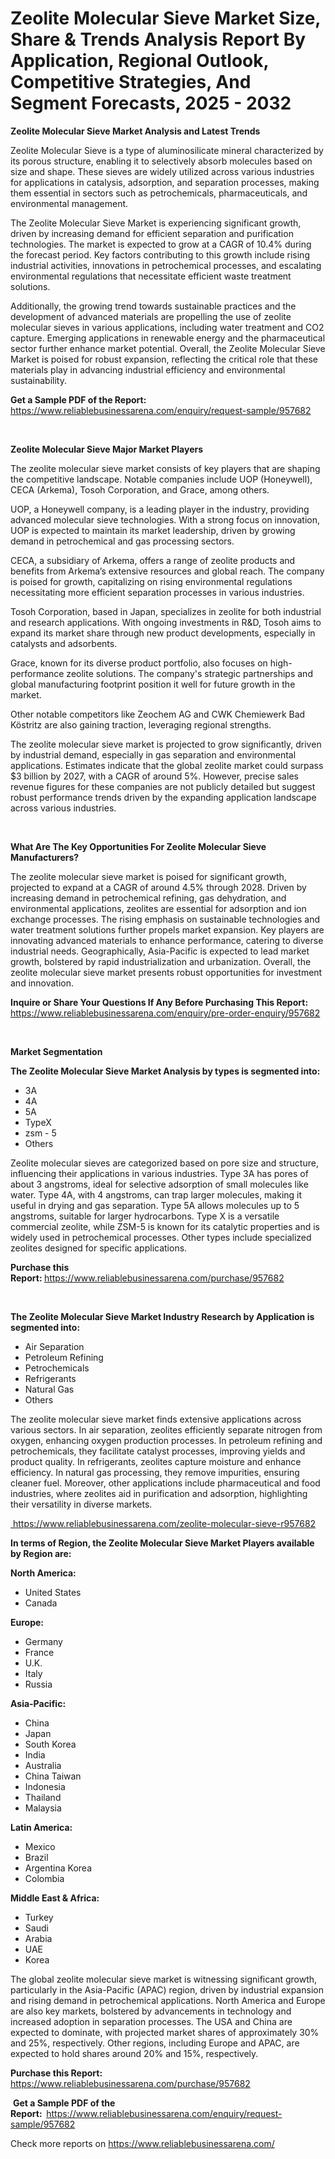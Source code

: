 <p><h1>Zeolite Molecular Sieve Market Size, Share & Trends Analysis Report By Application, Regional Outlook, Competitive Strategies, And Segment Forecasts, 2025 - 2032</h1></p><p><strong>Zeolite Molecular Sieve Market Analysis and Latest Trends</strong></p>
<p><p>Zeolite Molecular Sieve is a type of aluminosilicate mineral characterized by its porous structure, enabling it to selectively absorb molecules based on size and shape. These sieves are widely utilized across various industries for applications in catalysis, adsorption, and separation processes, making them essential in sectors such as petrochemicals, pharmaceuticals, and environmental management.</p><p>The Zeolite Molecular Sieve Market is experiencing significant growth, driven by increasing demand for efficient separation and purification technologies. The market is expected to grow at a CAGR of 10.4% during the forecast period. Key factors contributing to this growth include rising industrial activities, innovations in petrochemical processes, and escalating environmental regulations that necessitate efficient waste treatment solutions.</p><p>Additionally, the growing trend towards sustainable practices and the development of advanced materials are propelling the use of zeolite molecular sieves in various applications, including water treatment and CO2 capture. Emerging applications in renewable energy and the pharmaceutical sector further enhance market potential. Overall, the Zeolite Molecular Sieve Market is poised for robust expansion, reflecting the critical role that these materials play in advancing industrial efficiency and environmental sustainability.</p></p>
<p><strong>Get a Sample PDF of the Report:&nbsp;</strong> <a href="https://www.reliablebusinessarena.com/enquiry/request-sample/957682?utm_campaign=3457&utm_medium=2&utm_source=Github&utm_content=ia&utm_term=31032025&utm_id=zeolite-molecular-sieve">https://www.reliablebusinessarena.com/enquiry/request-sample/957682</a></p>
<p>&nbsp;</p>
<p><strong>Zeolite Molecular Sieve Major Market Players</strong></p>
<p><p>The zeolite molecular sieve market consists of key players that are shaping the competitive landscape. Notable companies include UOP (Honeywell), CECA (Arkema), Tosoh Corporation, and Grace, among others. </p><p>UOP, a Honeywell company, is a leading player in the industry, providing advanced molecular sieve technologies. With a strong focus on innovation, UOP is expected to maintain its market leadership, driven by growing demand in petrochemical and gas processing sectors.</p><p>CECA, a subsidiary of Arkema, offers a range of zeolite products and benefits from Arkema’s extensive resources and global reach. The company is poised for growth, capitalizing on rising environmental regulations necessitating more efficient separation processes in various industries.</p><p>Tosoh Corporation, based in Japan, specializes in zeolite for both industrial and research applications. With ongoing investments in R&D, Tosoh aims to expand its market share through new product developments, especially in catalysts and adsorbents.</p><p>Grace, known for its diverse product portfolio, also focuses on high-performance zeolite solutions. The company's strategic partnerships and global manufacturing footprint position it well for future growth in the market.</p><p>Other notable competitors like Zeochem AG and CWK Chemiewerk Bad Köstritz are also gaining traction, leveraging regional strengths.</p><p>The zeolite molecular sieve market is projected to grow significantly, driven by industrial demand, especially in gas separation and environmental applications. Estimates indicate that the global zeolite market could surpass $3 billion by 2027, with a CAGR of around 5%. However, precise sales revenue figures for these companies are not publicly detailed but suggest robust performance trends driven by the expanding application landscape across various industries.</p></p>
<p>&nbsp;</p>
<p><strong>What Are The Key Opportunities For Zeolite Molecular Sieve Manufacturers?</strong></p>
<p><p>The zeolite molecular sieve market is poised for significant growth, projected to expand at a CAGR of around 4.5% through 2028. Driven by increasing demand in petrochemical refining, gas dehydration, and environmental applications, zeolites are essential for adsorption and ion exchange processes. The rising emphasis on sustainable technologies and water treatment solutions further propels market expansion. Key players are innovating advanced materials to enhance performance, catering to diverse industrial needs. Geographically, Asia-Pacific is expected to lead market growth, bolstered by rapid industrialization and urbanization. Overall, the zeolite molecular sieve market presents robust opportunities for investment and innovation.</p></p>
<p><strong>Inquire or Share Your Questions If Any Before Purchasing This Report:</strong> <a href="https://www.reliablebusinessarena.com/enquiry/pre-order-enquiry/957682?utm_campaign=3457&utm_medium=2&utm_source=Github&utm_content=ia&utm_term=31032025&utm_id=zeolite-molecular-sieve">https://www.reliablebusinessarena.com/enquiry/pre-order-enquiry/957682</a></p>
<p>&nbsp;</p>
<p><strong>Market Segmentation</strong></p>
<p><strong>The Zeolite Molecular Sieve Market Analysis by types is segmented into:</strong></p>
<p><ul><li>3A</li><li>4A</li><li>5A</li><li>TypeX</li><li>zsm - 5</li><li>Others</li></ul></p>
<p><p>Zeolite molecular sieves are categorized based on pore size and structure, influencing their applications in various industries. Type 3A has pores of about 3 angstroms, ideal for selective adsorption of small molecules like water. Type 4A, with 4 angstroms, can trap larger molecules, making it useful in drying and gas separation. Type 5A allows molecules up to 5 angstroms, suitable for larger hydrocarbons. Type X is a versatile commercial zeolite, while ZSM-5 is known for its catalytic properties and is widely used in petrochemical processes. Other types include specialized zeolites designed for specific applications.</p></p>
<p><strong>Purchase this Report:&nbsp;</strong><a href="https://www.reliablebusinessarena.com/purchase/957682?utm_campaign=3457&utm_medium=2&utm_source=Github&utm_content=ia&utm_term=31032025&utm_id=zeolite-molecular-sieve">https://www.reliablebusinessarena.com/purchase/957682</a></p>
<p>&nbsp;</p>
<p><strong>The Zeolite Molecular Sieve Market Industry Research by Application is segmented into:</strong></p>
<p><ul><li>Air Separation</li><li>Petroleum Refining</li><li>Petrochemicals</li><li>Refrigerants</li><li>Natural Gas</li><li>Others</li></ul></p>
<p><p>The zeolite molecular sieve market finds extensive applications across various sectors. In air separation, zeolites efficiently separate nitrogen from oxygen, enhancing oxygen production processes. In petroleum refining and petrochemicals, they facilitate catalyst processes, improving yields and product quality. In refrigerants, zeolites capture moisture and enhance efficiency. In natural gas processing, they remove impurities, ensuring cleaner fuel. Moreover, other applications include pharmaceutical and food industries, where zeolites aid in purification and adsorption, highlighting their versatility in diverse markets.</p></p>
<p><a href="https://www.reliablebusinessarena.com/zeolite-molecular-sieve-r957682?utm_campaign=3457&utm_medium=2&utm_source=Github&utm_content=ia&utm_term=31032025&utm_id=zeolite-molecular-sieve">&nbsp;https://www.reliablebusinessarena.com/zeolite-molecular-sieve-r957682</a></p>
<p><strong>In terms of Region, the Zeolite Molecular Sieve Market Players available by Region are:</strong></p>
<p>
    <p> <strong> North America: </strong>
        <ul>
            <li>United States</li>
            <li>Canada</li>
        </ul>
        </p> 
    <p> <strong> Europe: </strong>
        <ul>
            <li>Germany</li>
            <li>France</li>
            <li>U.K.</li>
            <li>Italy</li>
            <li>Russia</li>
        </ul>
        </p> 
    <p> <strong> Asia-Pacific: </strong>
        <ul>
            <li>China</li>
            <li>Japan</li>
            <li>South Korea</li>
            <li>India</li>
            <li>Australia</li>
            <li>China Taiwan</li>
            <li>Indonesia</li>
            <li>Thailand</li>
            <li>Malaysia</li>
        </ul>
        </p> 
    <p> <strong> Latin America: </strong>
        <ul>
            <li>Mexico</li>
            <li>Brazil</li>
            <li>Argentina Korea</li>
            <li>Colombia</li>
        </ul>
        </p> 
    <p> <strong> Middle East & Africa: </strong>
        <ul>
            <li>Turkey</li>
            <li>Saudi</li>
            <li>Arabia</li>
            <li>UAE</li>
            <li>Korea</li>
        </ul>
    </p>
    </p>
<p><p>The global zeolite molecular sieve market is witnessing significant growth, particularly in the Asia-Pacific (APAC) region, driven by industrial expansion and rising demand in petrochemical applications. North America and Europe are also key markets, bolstered by advancements in technology and increased adoption in separation processes. The USA and China are expected to dominate, with projected market shares of approximately 30% and 25%, respectively. Other regions, including Europe and APAC, are expected to hold shares around 20% and 15%, respectively.</p></p>
<p><strong>Purchase this Report: </strong><a href="https://www.reliablebusinessarena.com/purchase/957682?utm_campaign=3457&utm_medium=2&utm_source=Github&utm_content=ia&utm_term=31032025&utm_id=zeolite-molecular-sieve">https://www.reliablebusinessarena.com/purchase/957682</a></p>
<p>&nbsp;<strong>Get a Sample PDF of the Report:&nbsp;&nbsp;</strong><a href="https://www.reliablebusinessarena.com/enquiry/request-sample/957682?utm_campaign=3457&utm_medium=2&utm_source=Github&utm_content=ia&utm_term=31032025&utm_id=zeolite-molecular-sieve">https://www.reliablebusinessarena.com/enquiry/request-sample/957682</a></p>
<p><strong></strong></p>
<p>Check more reports on <a href="https://www.reliablebusinessarena.com/?utm_campaign=3457&utm_medium=2&utm_source=Github&utm_content=ia&utm_term=31032025&utm_id=zeolite-molecular-sieve">https://www.reliablebusinessarena.com/</a></p>